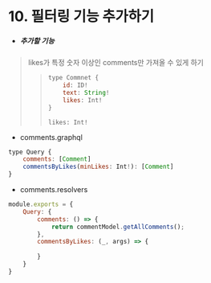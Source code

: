 # 10. 필터링 기능 추가하기

* ##### 추가할 기능 

> likes가 특정 숫자 이상인 comments만 가져올 수 있게 하기 
>
> > ```js
> > type Commnet {
> >     id: ID!
> >     text: String!
> >     likes: Int!
> > }
> > ```
> >
> > `likes: Int!`



* comments.graphql

```javascript
type Query {
    comments: [Comment]
    commentsByLikes(minLikes: Int!): [Comment]
}
```

* comments.resolvers

```javascript
module.exports = {
    Query: {
        comments: () => {
            return commentModel.getAllComments();
        },
        commentsByLikes: (_, args) => {
            
        }
    }
}
```

